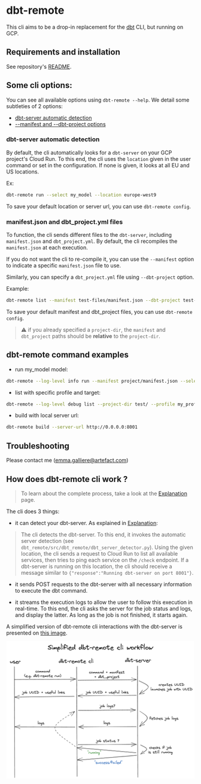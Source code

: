 # dbt-remote

This cli aims to be a drop-in replacement for the [dbt][dbt-url] CLI, but running on GCP.

## Requirements and installation

See repository's [README][README].



## Some cli options:

You can see all available options using `dbt-remote --help`.
We detail some subtleties of 2 options:

- [dbt-server automatic detection](#dbt-server-detection)
- [--manifest and --dbt-project options](#manifest-and-dbt_project-files)

### **dbt-server automatic detection**

By default, the cli automatically looks for a `dbt-server` on your GCP project's Cloud Run. To this end, the cli uses the `location` given in the user command or set in the configuration. If none is given, it looks at all EU and US locations.

Ex:
```sh
dbt-remote run --select my_model --location europe-west9
```
To save your default location or server url, you can use `dbt-remote config`.


### **manifest.json and dbt_project.yml files**

To function, the cli sends different files to the `dbt-server`, including `manifest.json` and `dbt_project.yml`. By default, the cli recompiles the `manifest.json` at each execution.

If you do not want the cli to re-compile it, you can use the `--manifest` option to indicate a specific `manifest.json` file to use.

Similarly, you can specify a `dbt_project.yml` file using `--dbt-project` option.

Example:
```sh
dbt-remote list --manifest test-files/manifest.json --dbt-project test-files/dbt_project.yml
```

To save your default manifest and dbt_project files, you can use `dbt-remote config`.

> :warning: if you already specified a `project-dir`, the `manifest` and `dbt_project` paths should be **relative** to the `project-dir`.



## dbt-remote command examples

- run my_model model:

```sh
dbt-remote --log-level info run --manifest project/manifest.json --select my_model --dbt_project project/dbt_project.yml
```

- list with specific profile and target:

```sh
dbt-remote --log-level debug list --project-dir test/ --profile my_profile --target dev
```

- build with local server url:

```sh
dbt-remote build --server-url http://0.0.0.0:8001
```

## Troubleshooting

Please contact me (emma.galliere@artefact.com)

## How does dbt-remote cli work ?

> To learn about the complete process, take a look at the [Explanation](explanation.md) page.

The cli does 3 things:

- it can detect your dbt-server. As explained in [Explanation](explanation.md):

> The cli detects the dbt-server. To this end, it invokes the automatic server detection (see `dbt_remote/src/dbt_remote/dbt_server_detector.py`). Using the given location, the cli sends a request to Cloud Run to list all available services, then tries to ping each service on the `/check` endpoint. If a dbt-server is running on this location, the cli should receive a message similar to `{"response":"Running dbt-server on port 8001"}`.

- it sends POST requests to the dbt-server with all necessary information to execute the dbt command.

- it streams the execution logs to allow the user to follow this execution in real-time. To this end, the cli asks the server for the job status and logs, and display the latter. As long as the job is not finished, it starts again.

A simplified version of dbt-remote cli interactions with the dbt-server is presented on [this image](images/dbt-remote-cli-workflow-simplified.png).

![dbt-remote-cli-workflow](images/dbt-remote-cli-workflow-simplified.png)



[//]: #

   [dbt-url]: <https://www.getdbt.com/>
   [elementary-url]: <https://www.elementary-data.com/>
   [bigquery-api]: <https://console.cloud.google.com/marketplace/product/google/bigquery.googleapis.com>

   [dbt-server-section]: dbt_server.md
   [dbt_server_detector]: ../dbt_remote/src/dbt_remote/dbt_server_detector.py

   [README]: <https://github.com/artefactory-fr/dbt-server/blob/main/README.md>
